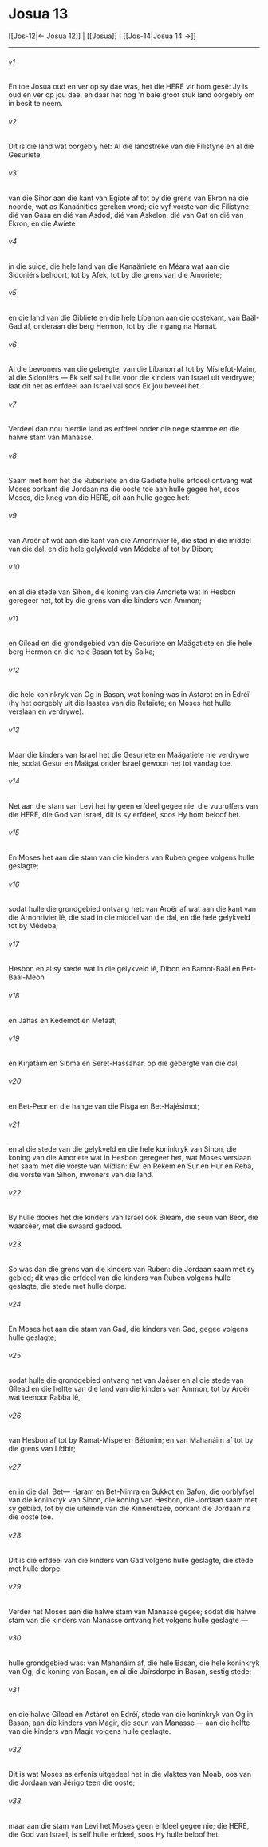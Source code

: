 # Josua 13

[[Jos-12|← Josua 12]] | [[Josua]] | [[Jos-14|Josua 14 →]]
***

###### v1
En toe Josua oud en ver op sy dae was, het die HERE vir hom gesê: Jy is oud en ver op jou dae, en daar het nog 'n baie groot stuk land oorgebly om in besit te neem. 
###### v2
Dit is die land wat oorgebly het: Al die landstreke van die Filistyne en al die Gesuriete, 
###### v3
van die Sihor aan die kant van Egipte af tot by die grens van Ekron na die noorde, wat as Kanaänities gereken word; die vyf vorste van die Filistyne: dié van Gasa en dié van Asdod, dié van Askelon, dié van Gat en dié van Ekron, en die Awiete 
###### v4
in die suide; die hele land van die Kanaäniete en Méara wat aan die Sidoniërs behoort, tot by Afek, tot by die grens van die Amoriete; 
###### v5
en die land van die Gibliete en die hele Líbanon aan die oostekant, van Baäl-Gad af, onderaan die berg Hermon, tot by die ingang na Hamat. 
###### v6
Al die bewoners van die gebergte, van die Líbanon af tot by Mísrefot-Maim, al die Sidoniërs — Ek self sal hulle voor die kinders van Israel uit verdrywe; laat dit net as erfdeel aan Israel val soos Ek jou beveel het. 
###### v7
Verdeel dan nou hierdie land as erfdeel onder die nege stamme en die halwe stam van Manasse. 
###### v8
Saam met hom het die Rubeniete en die Gadiete hulle erfdeel ontvang wat Moses oorkant die Jordaan na die ooste toe aan hulle gegee het, soos Moses, die kneg van die HERE, dit aan hulle gegee het: 
###### v9
van Aroër af wat aan die kant van die Arnonrivier lê, die stad in die middel van die dal, en die hele gelykveld van Médeba af tot by Dibon; 
###### v10
en al die stede van Sihon, die koning van die Amoriete wat in Hesbon geregeer het, tot by die grens van die kinders van Ammon; 
###### v11
en Gílead en die grondgebied van die Gesuriete en Maägatiete en die hele berg Hermon en die hele Basan tot by Salka; 
###### v12
die hele koninkryk van Og in Basan, wat koning was in Astarot en in Edréï (hy het oorgebly uit die laastes van die Refaïete; en Moses het hulle verslaan en verdrywe). 
###### v13
Maar die kinders van Israel het die Gesuriete en Maägatiete nie verdrywe nie, sodat Gesur en Maägat onder Israel gewoon het tot vandag toe. 
###### v14
Net aan die stam van Levi het hy geen erfdeel gegee nie: die vuuroffers van die HERE, die God van Israel, dit is sy erfdeel, soos Hy hom beloof het. 
###### v15
En Moses het aan die stam van die kinders van Ruben gegee volgens hulle geslagte; 
###### v16
sodat hulle die grondgebied ontvang het: van Aroër af wat aan die kant van die Arnonrivier lê, die stad in die middel van die dal, en die hele gelykveld tot by Médeba; 
###### v17
Hesbon en al sy stede wat in die gelykveld lê, Dibon en Bamot-Baäl en Bet-Baäl-Meon 
###### v18
en Jahas en Kedémot en Mefáät; 
###### v19
en Kirjatáim en Sibma en Seret-Hassáhar, op die gebergte van die dal, 
###### v20
en Bet-Peor en die hange van die Pisga en Bet-Hajésimot; 
###### v21
en al die stede van die gelykveld en die hele koninkryk van Sihon, die koning van die Amoriete wat in Hesbon geregeer het, wat Moses verslaan het saam met die vorste van Mídian: Ewi en Rekem en Sur en Hur en Reba, die vorste van Sihon, inwoners van die land. 
###### v22
By hulle dooies het die kinders van Israel ook Bíleam, die seun van Beor, die waarsêer, met die swaard gedood. 
###### v23
So was dan die grens van die kinders van Ruben: die Jordaan saam met sy gebied; dit was die erfdeel van die kinders van Ruben volgens hulle geslagte, die stede met hulle dorpe. 
###### v24
En Moses het aan die stam van Gad, die kinders van Gad, gegee volgens hulle geslagte; 
###### v25
sodat hulle die grondgebied ontvang het van Jaéser en al die stede van Gílead en die helfte van die land van die kinders van Ammon, tot by Aroër wat teenoor Rabba lê, 
###### v26
van Hesbon af tot by Ramat-Mispe en Bétonim; en van Mahanáim af tot by die grens van Lídbir; 
###### v27
en in die dal: Bet— Haram en Bet-Nimra en Sukkot en Safon, die oorblyfsel van die koninkryk van Sihon, die koning van Hesbon, die Jordaan saam met sy gebied, tot by die uiteinde van die Kinnéretsee, oorkant die Jordaan na die ooste toe. 
###### v28
Dit is die erfdeel van die kinders van Gad volgens hulle geslagte, die stede met hulle dorpe. 
###### v29
Verder het Moses aan die halwe stam van Manasse gegee; sodat die halwe stam van die kinders van Manasse ontvang het volgens hulle geslagte — 
###### v30
hulle grondgebied was: van Mahanáim af, die hele Basan, die hele koninkryk van Og, die koning van Basan, en al die Jaïrsdorpe in Basan, sestig stede; 
###### v31
en die halwe Gílead en Astarot en Edréï, stede van die koninkryk van Og in Basan, aan die kinders van Magir, die seun van Manasse — aan die helfte van die kinders van Magir volgens hulle geslagte. 
###### v32
Dit is wat Moses as erfenis uitgedeel het in die vlaktes van Moab, oos van die Jordaan van Jérigo teen die ooste; 
###### v33
maar aan die stam van Levi het Moses geen erfdeel gegee nie; die HERE, die God van Israel, is self hulle erfdeel, soos Hy hulle beloof het. 
